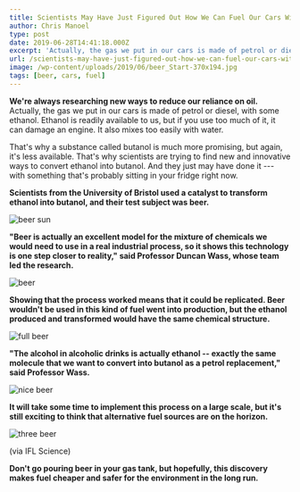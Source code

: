 ```yaml
---
title: Scientists May Have Just Figured Out How We Can Fuel Our Cars With Beer
author: Chris Manoel
type: post
date: 2019-06-28T14:41:18.000Z
excerpt: 'Actually, the gas we put in our cars is made of petrol or diesel, with some ethanol. Ethanol is readily available to us, but if you use too much of it, it can damage an engine. It also mixes too easily with water.'
url: /scientists-may-have-just-figured-out-how-we-can-fuel-our-cars-with-beer/
image: /wp-content/uploads/2019/06/beer_Start-370x194.jpg
tags: [beer, cars, fuel]
---
```


**We're always researching new ways to reduce our reliance on oil.**  Actually, the gas we put in our cars is made of petrol or diesel, with some ethanol. Ethanol is readily available to us, but if you use too much of it, it can damage an engine. It also mixes too easily with water.

That's why a substance called butanol is much more promising, but again, it's less available. That's why scientists are trying to find new and innovative ways to convert ethanol into butanol. And they just may have done it --- with something that's probably sitting in your fridge right now.

**Scientists from the University of Bristol used a catalyst to transform ethanol into butanol, and their test subject was beer.**

![beer sun](/wp-content/uploads/2019/06/beer-sun-300x225.jpg)

**"Beer is actually an excellent model for the mixture of chemicals we would need to use in a real industrial process, so it shows this technology is one step closer to reality," said Professor Duncan Wass, whose team led the research.**

![beer](/wp-content/uploads/2019/06/beer-300x200.jpg)

**Showing that the process worked means that it could be replicated. Beer wouldn't be used in this kind of fuel went into production, but the ethanol produced and transformed would have the same chemical structure.**

![full beer](/wp-content/uploads/2019/06/full-beer-300x200.jpg)

**"The alcohol in alcoholic drinks is actually ethanol -- exactly the same molecule that we want to convert into butanol as a petrol replacement," said Professor Wass.**

![nice beer](/wp-content/uploads/2019/06/nice-beer-300x225.jpg)

**It will take some time to implement this process on a large scale, but it's still exciting to think that alternative fuel sources are on the horizon.**

![three beer](/wp-content/uploads/2019/06/three-beer-300x300.jpg)

(via IFL Science)

**Don't go pouring beer in your gas tank, but hopefully, this discovery makes fuel cheaper and safer for the environment in the long run.**
